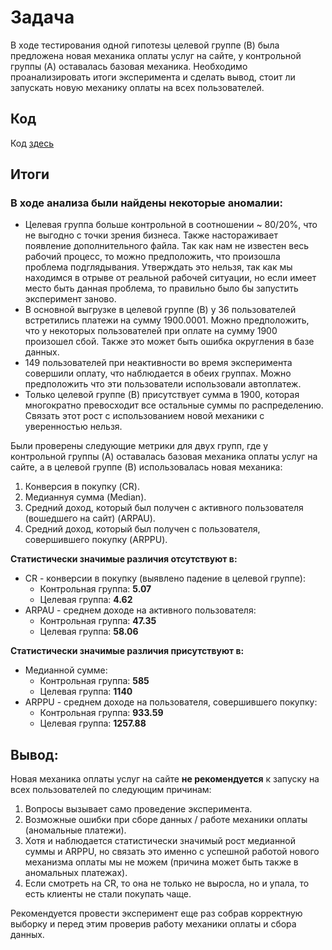 # Задача
В ходе тестирования одной гипотезы целевой группе (B) была предложена новая механика оплаты услуг на сайте, у контрольной группы (A) оставалась базовая механика. 
Необходимо проанализировать итоги эксперимента и сделать вывод, стоит ли запускать новую механику оплаты на всех пользователей.

## Код
Код [здесь](https://github.com/ValeriaGlushkova/Online-payment-service/blob/main/Payment%20service.ipynb)

## Итоги
### В ходе анализа были найдены некоторые аномалии:
- Целевая группа больше контрольной в соотношении ~ 80/20%, что не выгодно с точки зрения бизнеса. Также настораживает появление дополнительного файла. Так как нам не известен весь рабочий процесс, то можно предположить, что произошла проблема подглядывания. Утверждать это нельзя, так как мы находимся в отрыве от реальной рабочей ситуации, но если имеет место быть данная проблема, то правильно было бы запустить эксперимент заново.
- В основной выгрузке в целевой группе (B) у 36 пользователей встретились платежи на сумму 1900.0001. Можно предположить, что у некоторых пользователей при оплате на сумму 1900 произошел сбой. Также это может быть ошибка округления в базе данных.
- 149 пользователей при неактивности во время эксперимента совершили оплату, что наблюдается в обеих группах. Можно предположить что эти пользователи использовали автоплатеж.
- Только целевой группе (B) присутствует сумма в 1900, которая многократно превосходит все остальные суммы по распределению. Связать этот рост с использованием новой механики с уверенностью нельзя.

Были проверены следующие метрики для двух групп, где у контрольной группы (A) оставалась базовая механика оплаты услуг на сайте, а в целевой группе (B) использовалась новая механика:

1. Конверсия в покупку (CR).
2. Медианнуя сумма (Median).
3. Средний доход, который был получен с активного пользователя (вошедшего на сайт) (ARPAU).
4. Средний доход, который был получен с пользователя, совершившего покупку (ARPPU).

**Статистически значимые различия отсутствуют в:**
- CR - конверсии в покупку (выявлено падение в целевой группе):
    - Контрольная группа: **5.07**
    - Целевая группа: **4.62**
- ARPAU - среднем доходе на активного пользователя:
    - Контрольная группа: **47.35**
    - Целевая группа: **58.06**

**Статистически значимые различия присутствуют в:**
- Медианной сумме:
    - Контрольная группа: **585**
    - Целевая группа: **1140**
- ARPPU - среднем доходе на пользователя, совершившего покупку:
    - Контрольная группа: **933.59**
    - Целевая группа: **1257.88**

## Вывод:

Новая механика оплаты услуг на сайте **не рекомендуется** к запуску на всех пользователей по следующим причинам:
1. Вопросы вызывает само проведение эксперимента.
2. Возможные ошибки при сборе данных / работе механики оплаты (аномальные платежи).
3. Хотя и наблюдается статистически значимый рост медианной суммы и ARPPU, но связать это именно с успешной работой нового механизма оплаты мы не можем (причина может быть также в аномальных платежах).
4. Если смотреть на CR, то она не только не выросла, но и упала, то есть клиенты не стали покупать чаще.

Рекомендуется провести эксперимент еще раз собрав корректную выборку и перед этим проверив работу механики оплаты и сбора данных. 
